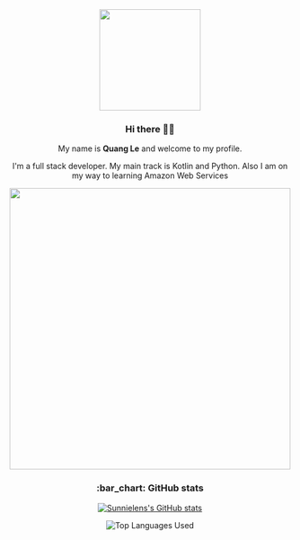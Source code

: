 <div align="center">
<div id="header">
<img src="https://media3.giphy.com/media/v1.Y2lkPTc5MGI3NjExdGcwbDdrZDdsa2RueDJocTV1OTV4ZjY2MG93bXowZWJiMDFrbTFyZCZlcD12MV9pbnRlcm5hbF9naWZfYnlfaWQmY3Q9Zw/6ib6KPmkeAjDTxMxij/giphy.gif" width="180">
</div>

<h3 id="hi-there">Hi there 👋🎉</h3>
<p>My name is <strong>Quang Le</strong> and welcome to my profile.</p>
<p>I'm a full stack developer. My main track is Kotlin and Python. Also I am on my way to learning Amazon Web Services</p>
<img src="https://media.giphy.com/media/L8K62iTDkzGX6/giphy.gif" width="500">
<h3 id="bar_chart-github-stats">:bar_chart: GitHub stats</h3>
<p><a href="https://github.com/lenhatquang97/github-readme-stats"><img src="https://github-readme-stats.vercel.app/api?username=lenhatquang97&amp;count_private=true&amp;show_icons=true&amp;theme=dark" alt="Sunnielens's GitHub stats"></a></p>
<p><img src="https://github-readme-stats.vercel.app/api/top-langs/?username=lenhatquang97&amp;show_icons=true&amp;theme=dark" alt="Top Languages Used"></p>
</div>
